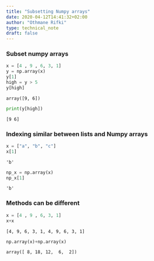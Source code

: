 ```yaml
---
title: "Subsetting Numpy arrays"
date: 2020-04-12T14:41:32+02:00
author: "Othmane Rifki"
type: technical_note
draft: false
---
```

###  Subset numpy arrays


```python
x = [4 , 9 , 6, 3, 1]
y = np.array(x)
y[1]
high = y > 5
y[high]
```




    array([9, 6])




```python
print(y[high])
```

    [9 6]


### Indexing similar between lists and Numpy arrays


```python
x = ["a", "b", "c"]
x[1]
```




    'b'




```python
np_x = np.array(x)
np_x[1]
```




    'b'



### Methods can be different


```python
x = [4 , 9 , 6, 3, 1]
x+x
```




    [4, 9, 6, 3, 1, 4, 9, 6, 3, 1]




```python
np.array(x)+np.array(x)
```




    array([ 8, 18, 12,  6,  2])




```python

```
